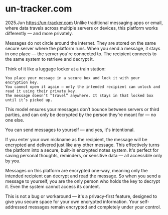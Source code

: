 # un-tracker.com
2025.Jun
https://un-tracker.com
Unlike traditional messaging apps or email, where data travels across multiple servers or devices, this platform works differently — and more privately.

Messages do not circle around the internet. They are stored on the same secure server where the platform runs. When you send a message, it stays in one place — the server you're connected to. The recipient connects to the same system to retrieve and decrypt it.

Think of it like a luggage locker at a train station:

    You place your message in a secure box and lock it with your encryption key.
    You cannot open it again — only the intended recipient can unlock and read it using their private key.
    The message doesn’t “travel” anywhere. It stays in that locked box until it’s picked up.

This model ensures your messages don’t bounce between servers or third parties, and can only be decrypted by the person they’re meant for — no one else.

You can send messages to yourself — and yes, it's intentional.

If you enter your own nickname as the recipient, the message will be encrypted and delivered just like any other message. This effectively turns the platform into a secure, built-in encrypted notes system. It's perfect for saving personal thoughts, reminders, or sensitive data — all accessible only by you.

Messages on this platform are encrypted one-way, meaning only the intended recipient can decrypt and read the message. So when you send a message to yourself, you are the only person who holds the key to decrypt it. Even the system cannot access its content.

This is not a bug or workaround — it's a privacy-first feature, designed to give you secure space for your own encrypted information. Your self-addressed messages remain encrypted and completely under your control.
